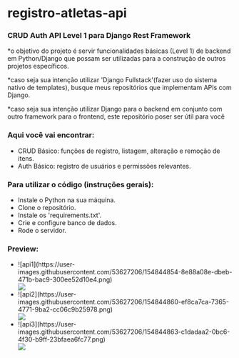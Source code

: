 # registro-atletas-api
<h3>CRUD Auth API Level 1 para Django Rest Framework</h3>

<p>*o objetivo do projeto é servir funcionalidades básicas (Level 1) de backend em Python/Django que possam ser utilizadas para a construção de outros projetos específicos.</p>
<p>*caso seja sua intenção utilizar 'Django Fullstack'(fazer uso do sistema nativo de templates), busque meus repositórios que implementam APIs com Django.</p>
<p>*caso seja sua intenção utilizar Django para o backend em conjunto com outro framework para o frontend, este repositório poser ser útil para você</p>

<h3> Aqui você vai encontrar: </h3>
<ul>
  <li>CRUD Básico: funções de registro, listagem, alteração e remoção de itens.</li>
  <li>Auth Básico: registro de usuários e permissões relevantes.</li>
</ul>

<h3> Para utilizar o código (instruções gerais): </h3>
<ul>
  <li>Instale o Python na sua máquina.</li>
  <li>Clone o repositório.</li>
  <li>Instale os 'requirements.txt'.</li>
  <li>Crie e configure banco de dados.</li>
  <li>Rode o servidor.</li>
</ul>

<h3> Preview: </h3>
<ul>
  <li>![api1](https://user-images.githubusercontent.com/53627206/154844854-8e88a08e-dbeb-471b-bac9-300ee52d10e4.png)</li>
  <img src="https://user-images.githubusercontent.com/53627206/154844854-8e88a08e-dbeb-471b-bac9-300ee52d10e4.png">  
  <li>![api2](https://user-images.githubusercontent.com/53627206/154844860-ef8ca7ca-7365-4771-9ba2-cc06c9b25978.png)</li>
  <img src="https://user-images.githubusercontent.com/53627206/154844860-ef8ca7ca-7365-4771-9ba2-cc06c9b25978.png">  
  <li>![api3](https://user-images.githubusercontent.com/53627206/154844863-c1dadaa2-0bc6-4f30-b9ff-23bfaea6fc77.png)</li>
  <img src="https://user-images.githubusercontent.com/53627206/154844863-c1dadaa2-0bc6-4f30-b9ff-23bfaea6fc77.png"> 
</ul>
